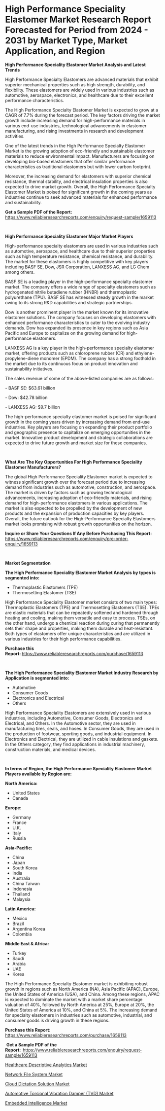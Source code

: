 <p><h1>High Performance Speciality Elastomer Market Research Report Forecasted for Period from 2024 -  2031 by Market Type, Market Application, and Region</h1></p><p><strong>High Performance Speciality Elastomer Market Analysis and Latest Trends</strong></p>
<p><p>High Performance Specialty Elastomers are advanced materials that exhibit superior mechanical properties such as high strength, durability, and flexibility. These elastomers are widely used in various industries such as automotive, aerospace, electronics, and healthcare due to their excellent performance characteristics.</p><p>The High Performance Specialty Elastomer Market is expected to grow at a CAGR of 7.7% during the forecast period. The key factors driving the market growth include increasing demand for high-performance materials in various end-use industries, technological advancements in elastomer manufacturing, and rising investments in research and development activities.</p><p>One of the latest trends in the High Performance Specialty Elastomer Market is the growing adoption of eco-friendly and sustainable elastomer materials to reduce environmental impact. Manufacturers are focusing on developing bio-based elastomers that offer similar performance characteristics as traditional elastomers but with lower carbon footprint.</p><p>Moreover, the increasing demand for elastomers with superior chemical resistance, thermal stability, and electrical insulation properties is also expected to drive market growth. Overall, the High Performance Specialty Elastomer Market is poised for significant growth in the coming years as industries continue to seek advanced materials for enhanced performance and sustainability.</p></p>
<p><strong>Get a Sample PDF of the Report:&nbsp;</strong> <a href="https://www.reliableresearchreports.com/enquiry/request-sample/1659113">https://www.reliableresearchreports.com/enquiry/request-sample/1659113</a></p>
<p>&nbsp;</p>
<p><strong>High Performance Speciality Elastomer Major Market Players</strong></p>
<p><p>High-performance specialty elastomers are used in various industries such as automotive, aerospace, and healthcare due to their superior properties such as high temperature resistance, chemical resistance, and durability. The market for these elastomers is highly competitive with key players including BASF SE, Dow, JSR Corporation, LANXESS AG, and LG Chem among others.</p><p>BASF SE is a leading player in the high-performance specialty elastomer market. The company offers a wide range of specialty elastomers such as hydrogenated nitrile butadiene rubber (HNBR) and thermoplastic polyurethane (TPU). BASF SE has witnessed steady growth in the market owing to its strong R&D capabilities and strategic partnerships.</p><p>Dow is another prominent player in the market known for its innovative elastomer solutions. The company focuses on developing elastomers with enhanced performance characteristics to cater to the evolving industry demands. Dow has expanded its presence in key regions such as Asia Pacific and Europe to capitalize on the growing demand for high-performance elastomers.</p><p>LANXESS AG is a key player in the high-performance specialty elastomer market, offering products such as chloroprene rubber (CR) and ethylene-propylene-diene monomer (EPDM). The company has a strong foothold in the market due to its continuous focus on product innovation and sustainability initiatives.</p><p>The sales revenue of some of the above-listed companies are as follows:</p><p>- BASF SE: $63.61 billion</p><p>- Dow: $42.78 billion</p><p>- LANXESS AG: $9.7 billion</p><p>The high-performance specialty elastomer market is poised for significant growth in the coming years driven by increasing demand from end-use industries. Key players are focusing on expanding their product portfolio and geographic presence to capitalize on emerging opportunities in the market. Innovative product development and strategic collaborations are expected to drive future growth and market size for these companies.</p></p>
<p>&nbsp;</p>
<p><strong>What Are The Key Opportunities For High Performance Speciality Elastomer Manufacturers?</strong></p>
<p><p>The global High Performance Speciality Elastomer market is expected to witness significant growth over the forecast period due to increasing demand from industries such as automotive, construction, and aerospace. The market is driven by factors such as growing technological advancements, increasing adoption of eco-friendly materials, and rising demand for high-performance elastomers in various applications. The market is also expected to be propelled by the development of new products and the expansion of production capacities by key players. Overall, the future outlook for the High-Performance Specialty Elastomers market looks promising with robust growth opportunities on the horizon.</p></p>
<p><strong>Inquire or Share Your Questions If Any Before Purchasing This Report:</strong> <a href="https://www.reliableresearchreports.com/enquiry/pre-order-enquiry/1659113">https://www.reliableresearchreports.com/enquiry/pre-order-enquiry/1659113</a></p>
<p>&nbsp;</p>
<p><strong>Market Segmentation</strong></p>
<p><strong>The High Performance Speciality Elastomer Market Analysis by types is segmented into:</strong></p>
<p><ul><li>Thermoplastic Elastomers (TPE)</li><li>Thermosetting Elastomer (TSE)</li></ul></p>
<p><p>High Performance Speciality Elastomer market consists of two main types: Thermoplastic Elastomers (TPE) and Thermosetting Elastomers (TSE). TPEs are elastic materials that can be repeatedly softened and hardened through heating and cooling, making them versatile and easy to process. TSEs, on the other hand, undergo a chemical reaction during curing that permanently sets their shape and properties, making them durable and heat-resistant. Both types of elastomers offer unique characteristics and are utilized in various industries for their high performance capabilities.</p></p>
<p><strong>Purchase this Report:&nbsp;</strong><a href="https://www.reliableresearchreports.com/purchase/1659113">https://www.reliableresearchreports.com/purchase/1659113</a></p>
<p>&nbsp;</p>
<p><strong>The High Performance Speciality Elastomer Market Industry Research by Application is segmented into:</strong></p>
<p><ul><li>Automotive</li><li>Consumer Goods</li><li>Electronics and Electrical</li><li>Others</li></ul></p>
<p><p>High Performance Speciality Elastomers are extensively used in various industries, including Automotive, Consumer Goods, Electronics and Electrical, and Others. In the Automotive sector, they are used in manufacturing tires, seals, and hoses. In Consumer Goods, they are used in the production of footwear, sporting goods, and industrial equipment. In Electronics and Electrical, they are utilized in cable insulations and gaskets. In the Others category, they find applications in industrial machinery, construction materials, and medical devices.</p></p>
<p>&nbsp;</p>
<p><strong>In terms of Region, the High Performance Speciality Elastomer Market Players available by Region are:</strong></p>
<p>
    <p> <strong> North America: </strong>
        <ul>
            <li>United States</li>
            <li>Canada</li>
        </ul>
        </p> 
    <p> <strong> Europe: </strong>
        <ul>
            <li>Germany</li>
            <li>France</li>
            <li>U.K.</li>
            <li>Italy</li>
            <li>Russia</li>
        </ul>
        </p> 
    <p> <strong> Asia-Pacific: </strong>
        <ul>
            <li>China</li>
            <li>Japan</li>
            <li>South Korea</li>
            <li>India</li>
            <li>Australia</li>
            <li>China Taiwan</li>
            <li>Indonesia</li>
            <li>Thailand</li>
            <li>Malaysia</li>
        </ul>
        </p> 
    <p> <strong> Latin America: </strong>
        <ul>
            <li>Mexico</li>
            <li>Brazil</li>
            <li>Argentina Korea</li>
            <li>Colombia</li>
        </ul>
        </p> 
    <p> <strong> Middle East & Africa: </strong>
        <ul>
            <li>Turkey</li>
            <li>Saudi</li>
            <li>Arabia</li>
            <li>UAE</li>
            <li>Korea</li>
        </ul>
    </p>
    </p>
<p><p>The High Performance Specialty Elastomer market is exhibiting robust growth in regions such as North America (NA), Asia Pacific (APAC), Europe, the United States of America (USA), and China. Among these regions, APAC is expected to dominate the market with a market share percentage valuation of 40%, followed by North America at 25%, Europe at 20%, the United States of America at 10%, and China at 5%. The increasing demand for specialty elastomers in industries such as automotive, industrial, and consumer goods is driving growth in these regions.</p></p>
<p><strong>Purchase this Report: </strong><a href="https://www.reliableresearchreports.com/purchase/1659113">https://www.reliableresearchreports.com/purchase/1659113</a></p>
<p>&nbsp;<strong>Get a Sample PDF of the Report:&nbsp;&nbsp;</strong><a href="https://www.reliableresearchreports.com/enquiry/request-sample/1659113">https://www.reliableresearchreports.com/enquiry/request-sample/1659113</a></p>
<p><strong></strong></p>
<p><p><a href="https://medium.com/@simonepurdy/healthcare-descriptive-analytics-market-analysis-and-sze-forecasted-for-period-from-2024-to-2031-738cb1b60964">Healthcare Descriptive Analytics Market</a></p><p><a href="https://medium.com/@simonepurdy/network-file-system-market-exploring-market-share-market-trends-and-future-growth-4c0cc0174552">Network File System Market</a></p><p><a href="https://medium.com/@simonepurdy/cloud-dictation-solution-market-report-reveals-the-latest-trends-and-growth-opportunities-of-this-04116cdb422c">Cloud Dictation Solution Market</a></p><p><a href="https://github.com/Sinjinluong3e0awx2m195k76/Market-Research-Report-List-1/blob/main/automotive-torsional-vibration-damper-tvd-market.md">Automotive Torsional Vibration Damper (TVD) Market</a></p><p><a href="https://medium.com/@simonepurdy/embedded-intelligence-market-size-market-outlook-and-market-forecast-2024-to-2031-a312133f2a95">Embedded Intelligence Market</a></p></p>